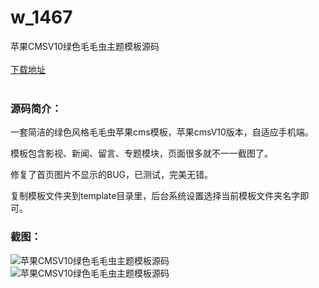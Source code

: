 # w_1467
苹果CMSV10绿色毛毛虫主题模板源码
<br/></br>
[下载地址](https://www.uuid2.com/1467.html "下载地址")
<br/></br>
<h3>源码简介：</h3>
<p>一套简洁的绿色风格毛毛虫苹果cms模板，苹果cmsV10版本，自适应手机端。<p>
<p>模板包含影视、新闻、留言、专题模块，页面很多就不一一截图了。<p>
<p>修复了首页图片不显示的BUG，已测试，完美无错。<p>
<p>复制模板文件夹到template目录里，后台系统设置选择当前模板文件夹名字即可。<p>
<h3>截图：</h3>
<img src="https://www.uuid2.com/wp-content/uploads/img/202108/f55dc53288.jpg" alt="苹果CMSV10绿色毛毛虫主题模板源码"><img src="https://www.uuid2.com/wp-content/uploads/img/202108/491ee71558.jpg" alt="苹果CMSV10绿色毛毛虫主题模板源码">
